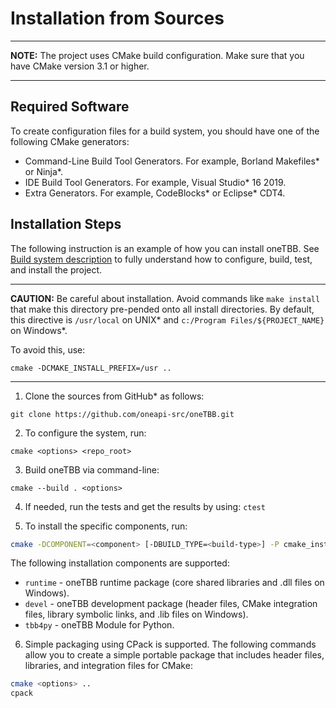 # Installation from Sources

---
**NOTE:** The project uses CMake build configuration. Make sure that you have CMake version 3.1 or higher.

---


## Required Software
To create configuration files for a build system, you should have one of the following CMake generators:
* Command-Line Build Tool Generators. For example, Borland Makefiles* or Ninja*.
* IDE Build Tool Generators. For example, Visual Studio* 16 2019.
* Extra Generators. For example, CodeBlocks* or Eclipse* CDT4.


## Installation Steps

The following instruction is an example of how you can install oneTBB. 
See [Build system description](cmake/README.md) to fully understand how to configure, build, test, and install the project. 

---
**CAUTION:** Be careful about installation. Avoid commands like `make install` that make this directory pre-pended onto all install directories.
By default, this directive is `/usr/local` on UNIX* and `c:/Program Files/${PROJECT_NAME}` on Windows*.

To avoid this, use:
```
cmake -DCMAKE_INSTALL_PREFIX=/usr ..
```

---


1. Clone the sources from GitHub\* as follows:
```
git clone https://github.com/oneapi-src/oneTBB.git
```

2. To configure the system, run:
```
cmake <options> <repo_root>
```

3. Build oneTBB via command-line:
```
cmake --build . <options>
```

4. If needed, run the tests and get the results by using: ```ctest```

5. To install the specific components, run:

```bash
cmake -DCOMPONENT=<component> [-DBUILD_TYPE=<build-type>] -P cmake_install.cmake
```

  The following installation components are supported:

  * `runtime` - oneTBB runtime package (core shared libraries and .dll files on Windows).
  * `devel` - oneTBB development package (header files, CMake integration files, library symbolic links, and .lib files on Windows).
  * `tbb4py` - oneTBB Module for Python.

6. Simple packaging using CPack is supported.
The following commands allow you to create a simple portable package that includes header files, libraries, and integration files for CMake:

```bash
cmake <options> ..
cpack
```

